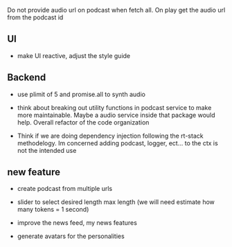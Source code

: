 Do not provide audio url on podcast when fetch all.  On play get the audio url from the podcast id 

## UI 

- make UI reactive, adjust the style guide

## Backend 
- use plimit of 5 and promise.all to synth audio 

- think about breaking out utility functions in podcast service to make more maintainable.  Maybe a audio service inside that package would help.  Overall refactor of the code organization

- Think if we are doing dependency injection following the rt-stack methodelogy.  Im concerned adding podcast, logger, ect... to the ctx is not the intended use

## new feature
- create podcast from multiple urls 

- slider to select desired length max length (we will need estimate how many tokens = 1 second)

- improve the news feed, my news features 

- generate avatars for the personalities

